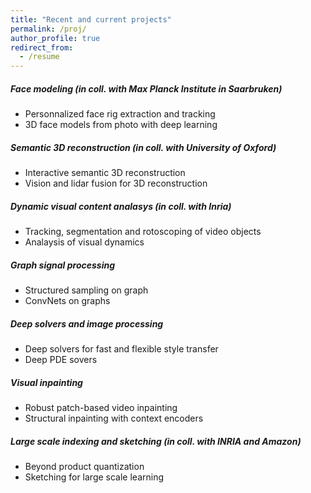 ```yaml
---
title: "Recent and current projects"
permalink: /proj/
author_profile: true
redirect_from:
  - /resume
---
```




##### Face modeling (in coll. with Max Planck Institute in Saarbruken)
* Personnalized face rig extraction and tracking
* 3D face models from photo with deep learning

##### Semantic 3D reconstruction (in coll. with University of Oxford) 
* Interactive semantic 3D reconstruction
* Vision and lidar fusion for 3D reconstruction

##### Dynamic visual content analasys (in coll. with Inria) 
* Tracking, segmentation and rotoscoping of video objects
* Analaysis of visual dynamics

##### Graph signal processing
* Structured sampling on graph
* ConvNets on graphs

##### Deep solvers and image processing
* Deep solvers for fast and flexible style transfer
* Deep PDE sovers

##### Visual inpainting
* Robust patch-based video inpainting
* Structural inpainting with context encoders

##### Large scale indexing and sketching (in coll. with INRIA and Amazon)
* Beyond product quantization
* Sketching for large scale learning

